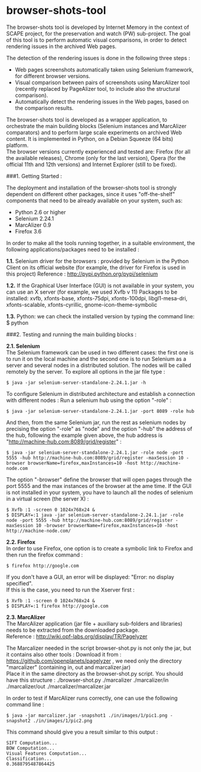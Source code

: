 browser-shots-tool
==================
The browser-shots tool is developed by Internet Memory in the context of SCAPE project, for the preservation and watch (PW) sub-project. The goal of this tool is to perform automatic visual comparisons, in order to detect rendering issues in the archived Web pages. 

The detection of the rendering issues is done in the following three steps :  
  - Web pages screenshots automatically taken using Selenium framework, for different browser versions.
  - Visual comparison between pairs of screenshots using MarcAlizer tool (recently replaced by PageAlizer tool, to include also the structural comparison).
  - Automatically detect the rendering issues in the Web pages, based on the comparison results.


The browser-shots tool is developed as a wrapper application, to orchestrate the main building blocks (Selenium instances and MarcAlizer comparators) and to perform large scale experiments on archived Web content. It is implemented in Python, on a Debian Squeeze (64 bits) platform.  
The browser versions currently experienced and tested are: Firefox (for all the available releases), Chrome (only for the last version), Opera (for the official 11th and 12th versions) and Internet Explorer (still to be fixed).


###1. Getting Started :

The deployment and installation of the browser-shots tool is strongly dependent on different other packages, since it uses "off-the-shelf" components that need to be already available on your system, such as:
 - Python 2.6 or higher
 - Selenium 2.24.1
 - MarcAlizer 0.9
 - Firefox 3.6

In order to make all the tools running together, in a suitable environment, the following applications/packages need to be installed :

  **1.1.** Selenium driver for the browsers : provided by Selenium in the Python Client on its official website (for example, the driver for Firefox is used in this project)
Reference : http://pypi.python.org/pypi/selenium

  **1.2.** If the Graphical User Interface (GUI) is not available in your system, you can use an X server (for example, we used Xvfb v 11)
Packages to be installed: xvfb, xfonts-base, xfonts-75dpi, xfonts-100dpi, libgl1-mesa-dri, xfonts-scalable, xfonts-cyrillic, gnome-icon-theme-symbolic

  **1.3.** Python: we can check the installed version by typing the command line:
    $ python


###2. Testing and running the main building blocks :

**2.1. Selenium**  
The Selenium framework can be used in two different cases: the first one is to run it on the local machine and the second one is to run Selenium as a server and several nodes in a distributed solution. The nodes will be called remotely by the server.
To explore all options in the jar file type :

    $ java -jar selenium-server-standalone-2.24.1.jar -h
To configure Selenium in distributed architecture and establish a connection with different nodes :
Run a selenium hub using the option "-role" :

    $ java -jar selenium-server-standalone-2.24.1.jar -port 8089 -role hub
And then, from the same Selenium jar, run the rest as selenium nodes by precising the option "-role" as "node" and the option "-hub" the address of the hub, following the example given above, the hub address is "http://machine-hub.com:8089/grid/register" :

    $ java -jar selenium-server-standalone-2.24.1.jar -role node -port 5555 -hub http://machine-hub.com:8089/grid/register -maxSession 10 -browser browserName=firefox,maxInstances=10 -host http://machine-node.com
The option "-browser" define the browser that will open pages through the port 5555 and the max instances of the browser at the ame time.
If the GUI is not installed in your system, you have to launch all the nodes of selenium in a virtual screen (the server X) :

    $ Xvfb :1 -screen 0 1024x768x24 &
    $ DISPLAY=:1 java -jar selenium-server-standalone-2.24.1.jar -role node -port 5555 -hub http://machine-hub.com:8089/grid/register -maxSession 10 -browser browserName=firefox,maxInstances=10 -host http://machine-node.com/

**2.2. Firefox**  
In order to use Firefox, one option is to create a symbolic link to Firefox and then run the firefox command :

    $ firefox http://google.com

If you don't have a GUI, an error will be displayed: "Error: no display specified".  
If this is the case, you need to run the Xserver first :

    $ Xvfb :1 -screen 0 1024x768x24 &
    $ DISPLAY=:1 firefox http://google.com

**2.3. MarcAlizer**  
The MarcAlizer application (jar file + auxiliary sub-folders and libraries) needs to be extracted from the downloaded package.  
Reference : http://wiki.opf-labs.org/display/TR/Pagelyzer

The Marcalizer needed in the script browser-shot.py is not only the jar, but it contains also other tools : 
 Download it from : https://github.com/openplanets/pagelyzer , we need only the directory "marcalizer" (containing in, out and marcalizer.jar)  
 Place it in the same directory as the browser-shot.py script. You should have this structure : ./browser-shot.py ./marcalizer ./marcalizer/in ./marcalizer/out ./marcalizer/marcalizer.jar  

In order to test if MarcAlizer runs correctly, one can use the following command line :

    $ java -jar marcalizer.jar -snapshot1 ./in/images/1/pic1.png -snapshot2 ./in/images/1/pic2.png

This command should give you a result similar to this output :

    SIFT Computation...
    BOW Computation...
    Visual Features Computation...
    Classification...
    0.3688795487864425

